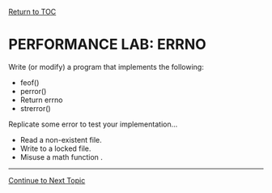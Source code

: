 <a href="https://github.com/CyberTrainingUSAF/05-C-Programming/blob/master/00-Table-of-Contents.md" rel="Return to TOC"> Return to TOC </a>

# PERFORMANCE LAB: ERRNO

Write (or modify) a program that implements the following:
* feof()
* perror()
* Return errno
* strerror()

Replicate some error to test your implementation…
* Read a non-existent file.
* Write to a locked file.
* Misuse a math function .

---
<a href="https://github.com/CyberTrainingUSAF/05-C-Programming/blob/master/15_Error_handling/03_assert_vs_errno.md" rel="Continue to Next Topic"> Continue to Next Topic </a>
